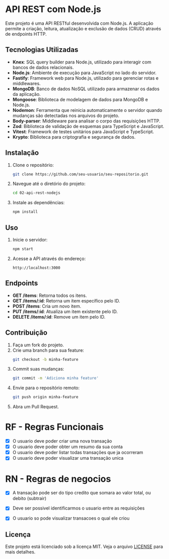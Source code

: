 # API REST com Node.js

Este projeto é uma API RESTful desenvolvida com Node.js. A aplicação permite a criação, leitura, atualização e exclusão de dados (CRUD) através de endpoints HTTP.

## Tecnologias Utilizadas

- **Knex**: SQL query builder para Node.js, utilizado para interagir com bancos de dados relacionais.
- **Node.js**: Ambiente de execução para JavaScript no lado do servidor.
- **Fastify**: Framework web para Node.js, utilizado para gerenciar rotas e middlewares.
- **MongoDB**: Banco de dados NoSQL utilizado para armazenar os dados da aplicação.
- **Mongoose**: Biblioteca de modelagem de dados para MongoDB e Node.js.
- **Nodemon**: Ferramenta que reinicia automaticamente o servidor quando mudanças são detectadas nos arquivos do projeto.
- **Body-parser**: Middleware para analisar o corpo das requisições HTTP.
- **Zod**: Biblioteca de validação de esquemas para TypeScript e JavaScript.
- **Vitest**: Framework de testes unitários para JavaScript e TypeScript.
- **Krypto**: Biblioteca para criptografia e segurança de dados.

## Instalação

1. Clone o repositório:
    ```bash
    git clone https://github.com/seu-usuario/seu-repositorio.git
    ```
2. Navegue até o diretório do projeto:
    ```bash
    cd 02-api-rest-nodejs
    ```
3. Instale as dependências:
    ```bash
    npm install
    ```

## Uso

1. Inicie o servidor:
    ```bash
    npm start
    ```
2. Acesse a API através do endereço:
    ```
    http://localhost:3000
    ```

## Endpoints

- **GET /items**: Retorna todos os itens.
- **GET /items/:id**: Retorna um item específico pelo ID.
- **POST /items**: Cria um novo item.
- **PUT /items/:id**: Atualiza um item existente pelo ID.
- **DELETE /items/:id**: Remove um item pelo ID.

## Contribuição

1. Faça um fork do projeto.
2. Crie uma branch para sua feature:
    ```bash
    git checkout -b minha-feature
    ```
3. Commit suas mudanças:
    ```bash
    git commit -m 'Adiciona minha feature'
    ```
4. Envie para o repositório remoto:
    ```bash
    git push origin minha-feature
    ```
5. Abra um Pull Request.

# RF - Regras Funcionais

- [x] O usuario deve poder criar uma nova transação
- [x] O usuario deve poder obter um resumo da sua conta 
- [x] O usuario deve poder listar todas transações que ja ocorreram
- [x] O usuario deve poder visualizar uma transação unica

# RN - Regras de negocios

- [x] A transação pode ser do tipo credito que somara ao valor total, ou debito (subtrair)
- [x] Deve ser possivel identificarmos o usuario entre as requisições
- [x] O usuario so pode visualizar transacoes o qual ele criou


## Licença

Este projeto está licenciado sob a licença MIT. Veja o arquivo [LICENSE](LICENSE) para mais detalhes.